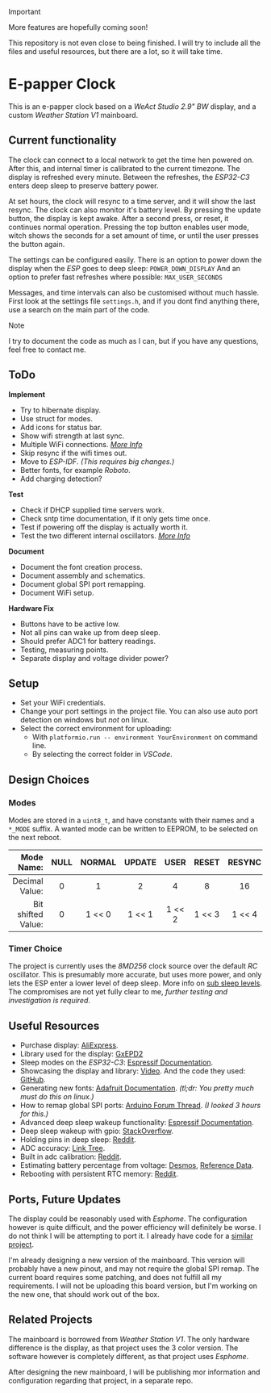 > [!IMPORTANT]
> More features are hopefully coming soon!
>
> This repository is not even close to being finished.
> I will try to include all the files and useful resources,
> but there are a lot, so it will take time.


# E-papper Clock 

This is an e-papper clock based on a *WeAct Studio 2.9" BW* display, and a custom *Weather Station V1* mainboard.

## Current functionality

The clock can connect to a local network to get the time hen powered on.
After this, and internal timer is calibrated to the current timezone.
The display is refreshed every minute. Between the refreshes, the *ESP32-C3*
enters deep sleep to preserve battery power.

At set hours, the clock
will resync to a time server, and it will show the last resync.
The clock can also monitor it's battery level.
By pressing the update button, the display is kept awake. After a second press, or
reset, it continues normal operation.
Pressing the top button enables user mode, witch shows the seconds for a set
amount of time, or until the user presses the button again.

The settings can be configured easily. There is an option to power down
the display when the *ESP* goes to deep sleep: `POWER_DOWN_DISPLAY`
And an option to prefer fast refreshes where possible: `MAX_USER_SECONDS`

Messages, and time intervals can also be customised without much hassle.
First look at the settings file `settings.h`, and if you dont find anything there,
use a search on the main part of the code.

> [!NOTE]
> I try to document the code as much as I can, but if you have any questions,
> feel free to contact me.

## ToDo

**Implement**
  - Try to hibernate display.
  - Use struct for modes.
  - Add icons for status bar.
  - Show wifi strength at last sync.
  - Multiple WiFi connections. *[More Info](https://randomnerdtutorials.com/esp32-wifimulti/)*
  - Skip resync if the wifi times out.
  - Move to *ESP-IDF*. *(This requires big changes.)*
  - Better fonts, for example *Roboto*.
  - Add charging detection?

**Test**
  - Check if DHCP supplied time servers work.
  - Check sntp time documentation, if it only gets time once.
  - Test if powering off the display is actually worth it. 
  - Test the two different internal oscillators. *[More Info](https://docs.espressif.com/projects/esp-idf/en/stable/esp32c3/api-reference/system/system_time.html)*

**Document**
  - Document the font creation process.
  - Document assembly and schematics.
  - Document global SPI port remapping.
  - Document WiFi setup.

**Hardware Fix**
  - Buttons have to be active low.
  - Not all pins can wake up from deep sleep.
  - Should prefer ADC1 for battery readings.
  - Testing, measuring points.
  - Separate display and voltage divider power?

## Setup

  - Set your WiFi credentials.
  - Change your port settings in the project file. You can also use auto port detection on windows but *not* on linux.
  - Select the correct environment for uploading:
    - With `platformio.run -- environment YourEnvironment` on command line.
    - By selecting the correct folder in *VSCode*.

## Design Choices

### Modes

Modes are stored in a `uint8_t`, and have constants with their names
and a `*_MODE` suffix.
A wanted mode can be written to EEPROM, to be selected on the next reboot.

| Mode Name: | NULL | NORMAL | UPDATE | USER | RESET | RESYNC | CRITICAL |
| ---: | :---: | :---: | :---: | :---: | :---: | :---: | :---: |
| Decimal Value: | 0 | 1 | 2 | 4 | 8 | 16 | 32 |
| Bit shifted Value: | 0 | 1 << 0 | 1 << 1 | 1 << 2 | 1 << 3 | 1 << 4 | 1 << 5 |

 
### Timer Choice

The project is currently uses the *8MD256* clock source over the default *RC* oscillator.
This is presumably more accurate, but uses more power, and only lets the ESP enter a lower
level of deep sleep. More info on [sub sleep levels](https://docs.espressif.com/projects/esp-idf/en/stable/esp32c3/api-reference/system/sleep_modes.html#sub-sleep-modes).
The compromises are not yet fully clear to me, *further testing and investigation is required*.


## Useful Resources

  - Purchase display: [AliExpress](https://www.aliexpress.com/item/1005004644515880.html?spm=a2g0o.order_list.order_list_main.89.31de1802V2DEme).
  - Library used for the display: [GxEPD2](https://github.com/ZinggJM/GxEPD2)
  - Sleep modes on the *ESP32-C3*: [Espressif Documentation](https://docs.espressif.com/projects/esp-idf/en/v5.4/esp32c3/api-reference/system/sleep_modes.html).
  - Showcasing the display and library: [Video](https://youtu.be/KZGjsC-JkR8?si=c3sMc7xT4hFs9A2L).
    And the code they used: [GitHub](https://github.com/devtales-official/screen-test/tree/main/devtales_screentest_ep2).
  - Generating new fonts: [Adafruit Documentation](https://learn.adafruit.com/adafruit-gfx-graphics-library/using-fonts).
  *(tl;dr: You pretty much must do this on linux.)*
  - How to remap global SPI ports: [Arduino Forum Thread](https://forum.arduino.cc/t/understanding-spi-pin-remapping-for-gxepd2-on-a-esp32-c3-mini/1065982).
  *(I looked 3 hours for this.)*
  - Advanced deep sleep wakeup functionality: [Espressif Documentation](https://docs.espressif.com/projects/esp-idf/en/stable/esp32c3/api-guides/deep-sleep-stub.html).
  - Deep sleep wakeup with gpio: [StackOverflow](https://stackoverflow.com/questions/76823215/deep-sleep-with-ext0-or-ext1-on-esp32-c3-mini-1).
  - Holding pins in deep sleep: [Reddit](https://www.reddit.com/r/esp32/comments/1dhh5ez/esp32c3_pin_goes_high_on_deep_sleep/).
  - ADC accuracy: [Link Tree](https://www.esp32.com/viewtopic.php?t=23902).
  - Built in adc calibration: [Reddit](https://www.reddit.com/r/esp32/comments/1dybanl/measuring_battery_levels/).
  - Estimating battery percentage from voltage: [Desmos](https://www.desmos.com/calculator/tfllnkhdcv), [Reference Data](https://blog.ampow.com/lipo-voltage-chart/).
  - Rebooting with persistent RTC memory: [Reddit](https://www.reddit.com/r/esp32/comments/qokk1z/reboot_without_losing_rtc_variables/).

## Ports, Future Updates

The display could be reasonably used with *Esphome*. The configuration however is quite difficult, and the power efficiency will 
definitely be worse. I do not think I will be attempting to port it. I already have code for a [similar project](#related-projects).

I'm already designing a new version of the mainboard. This version will probably have a new pinout, and may not require the global SPI remap. The current board requires some patching, and does not fulfill all my requirements. I will not be uploading this board version,
but I'm working on the new one, that should work out of the box.

## Related Projects

The mainboard is borrowed from *Weather Station V1*. The only hardware difference is the display, as that project uses the 3 color version.
The software however is completely different, as that project uses *Esphome*.

After designing the new mainboard, I will be publishing mor information and configuration regarding that project, in a separate repo.